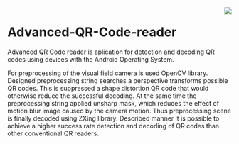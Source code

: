 <img align="right" src="http://martinkubik.cz/DP/logo.png"/>

Advanced-QR-Code-reader
=======================

Advanced QR Code reader is aplication for detection and decoding QR codes using devices with the Android Operating System. 

For preprocessing of the visual field camera is used OpenCV library. Designed preprocessing string searches a perspective transforms possible QR codes. This is suppressed a shape distortion QR code that would otherwise reduce the successful decoding. At the same time the preprocessing string applied unsharp mask, which reduces the effect of motion blur image caused by the camera motion. Thus preprocessing scene is finally decoded using ZXing library. Described manner it is possible to achieve a higher success rate detection and decoding of QR codes than other conventional QR readers.
